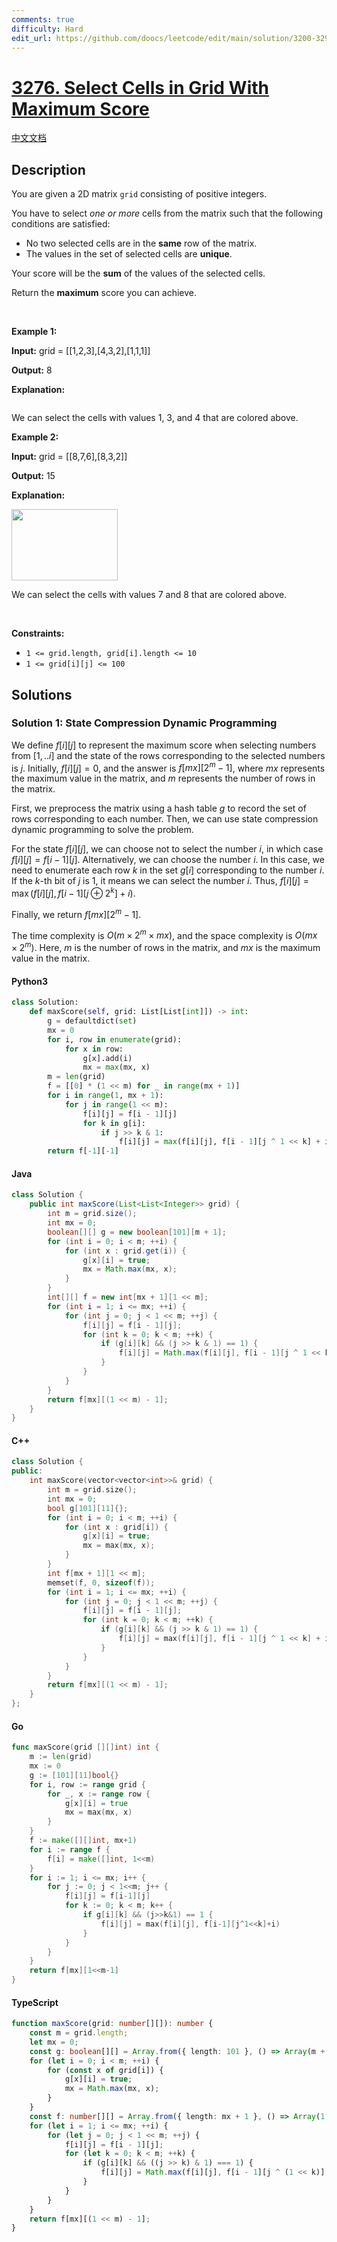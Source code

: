 ```yaml
---
comments: true
difficulty: Hard
edit_url: https://github.com/doocs/leetcode/edit/main/solution/3200-3299/3276.Select%20Cells%20in%20Grid%20With%20Maximum%20Score/README_EN.md
---
```


<!-- problem:start -->

# [3276. Select Cells in Grid With Maximum Score](https://leetcode.com/problems/select-cells-in-grid-with-maximum-score)

[中文文档](/solution/3200-3299/3276.Select%20Cells%20in%20Grid%20With%20Maximum%20Score/README.md)

## Description

<!-- description:start -->

<p>You are given a 2D matrix <code>grid</code> consisting of positive integers.</p>

<p>You have to select <em>one or more</em> cells from the matrix such that the following conditions are satisfied:</p>

<ul>
	<li>No two selected cells are in the <strong>same</strong> row of the matrix.</li>
	<li>The values in the set of selected cells are <strong>unique</strong>.</li>
</ul>

<p>Your score will be the <strong>sum</strong> of the values of the selected cells.</p>

<p>Return the <strong>maximum</strong> score you can achieve.</p>

<p>&nbsp;</p>
<p><strong class="example">Example 1:</strong></p>

<div class="example-block">
<p><strong>Input:</strong> <span class="example-io">grid = [[1,2,3],[4,3,2],[1,1,1]]</span></p>

<p><strong>Output:</strong> <span class="example-io">8</span></p>

<p><strong>Explanation:</strong></p>

<p><img alt="" src="https://fastly.jsdelivr.net/gh/doocs/leetcode@main/solution/3200-3299/3276.Select%20Cells%20in%20Grid%20With%20Maximum%20Score/images/grid1drawio.png" /></p>

<p>We can select the cells with values 1, 3, and 4 that are colored above.</p>
</div>

<p><strong class="example">Example 2:</strong></p>

<div class="example-block">
<p><strong>Input:</strong> <span class="example-io">grid = [[8,7,6],[8,3,2]]</span></p>

<p><strong>Output:</strong> <span class="example-io">15</span></p>

<p><strong>Explanation:</strong></p>

<p><img alt="" src="https://fastly.jsdelivr.net/gh/doocs/leetcode@main/solution/3200-3299/3276.Select%20Cells%20in%20Grid%20With%20Maximum%20Score/images/grid8_8drawio.png" style="width: 170px; height: 114px;" /></p>

<p>We can select the cells with values 7 and 8 that are colored above.</p>
</div>

<p>&nbsp;</p>
<p><strong>Constraints:</strong></p>

<ul>
	<li><code>1 &lt;= grid.length, grid[i].length &lt;= 10</code></li>
	<li><code>1 &lt;= grid[i][j] &lt;= 100</code></li>
</ul>

<!-- description:end -->

## Solutions

<!-- solution:start -->

### Solution 1: State Compression Dynamic Programming

We define $f[i][j]$ to represent the maximum score when selecting numbers from $[1,..i]$ and the state of the rows corresponding to the selected numbers is $j$. Initially, $f[i][j] = 0$, and the answer is $f[\textit{mx}][2^m - 1]$, where $\textit{mx}$ represents the maximum value in the matrix, and $m$ represents the number of rows in the matrix.

First, we preprocess the matrix using a hash table $g$ to record the set of rows corresponding to each number. Then, we can use state compression dynamic programming to solve the problem.

For the state $f[i][j]$, we can choose not to select the number $i$, in which case $f[i][j] = f[i-1][j]$. Alternatively, we can choose the number $i$. In this case, we need to enumerate each row $k$ in the set $g[i]$ corresponding to the number $i$. If the $k$-th bit of $j$ is $1$, it means we can select the number $i$. Thus, $f[i][j] = \max(f[i][j], f[i-1][j \oplus 2^k] + i)$.

Finally, we return $f[\textit{mx}][2^m - 1]$.

The time complexity is $O(m \times 2^m \times \textit{mx})$, and the space complexity is $O(\textit{mx} \times 2^m)$. Here, $m$ is the number of rows in the matrix, and $\textit{mx}$ is the maximum value in the matrix.

<!-- tabs:start -->

#### Python3

```python
class Solution:
    def maxScore(self, grid: List[List[int]]) -> int:
        g = defaultdict(set)
        mx = 0
        for i, row in enumerate(grid):
            for x in row:
                g[x].add(i)
                mx = max(mx, x)
        m = len(grid)
        f = [[0] * (1 << m) for _ in range(mx + 1)]
        for i in range(1, mx + 1):
            for j in range(1 << m):
                f[i][j] = f[i - 1][j]
                for k in g[i]:
                    if j >> k & 1:
                        f[i][j] = max(f[i][j], f[i - 1][j ^ 1 << k] + i)
        return f[-1][-1]
```

#### Java

```java
class Solution {
    public int maxScore(List<List<Integer>> grid) {
        int m = grid.size();
        int mx = 0;
        boolean[][] g = new boolean[101][m + 1];
        for (int i = 0; i < m; ++i) {
            for (int x : grid.get(i)) {
                g[x][i] = true;
                mx = Math.max(mx, x);
            }
        }
        int[][] f = new int[mx + 1][1 << m];
        for (int i = 1; i <= mx; ++i) {
            for (int j = 0; j < 1 << m; ++j) {
                f[i][j] = f[i - 1][j];
                for (int k = 0; k < m; ++k) {
                    if (g[i][k] && (j >> k & 1) == 1) {
                        f[i][j] = Math.max(f[i][j], f[i - 1][j ^ 1 << k] + i);
                    }
                }
            }
        }
        return f[mx][(1 << m) - 1];
    }
}
```

#### C++

```cpp
class Solution {
public:
    int maxScore(vector<vector<int>>& grid) {
        int m = grid.size();
        int mx = 0;
        bool g[101][11]{};
        for (int i = 0; i < m; ++i) {
            for (int x : grid[i]) {
                g[x][i] = true;
                mx = max(mx, x);
            }
        }
        int f[mx + 1][1 << m];
        memset(f, 0, sizeof(f));
        for (int i = 1; i <= mx; ++i) {
            for (int j = 0; j < 1 << m; ++j) {
                f[i][j] = f[i - 1][j];
                for (int k = 0; k < m; ++k) {
                    if (g[i][k] && (j >> k & 1) == 1) {
                        f[i][j] = max(f[i][j], f[i - 1][j ^ 1 << k] + i);
                    }
                }
            }
        }
        return f[mx][(1 << m) - 1];
    }
};
```

#### Go

```go
func maxScore(grid [][]int) int {
	m := len(grid)
	mx := 0
	g := [101][11]bool{}
	for i, row := range grid {
		for _, x := range row {
			g[x][i] = true
			mx = max(mx, x)
		}
	}
	f := make([][]int, mx+1)
	for i := range f {
		f[i] = make([]int, 1<<m)
	}
	for i := 1; i <= mx; i++ {
		for j := 0; j < 1<<m; j++ {
			f[i][j] = f[i-1][j]
			for k := 0; k < m; k++ {
				if g[i][k] && (j>>k&1) == 1 {
					f[i][j] = max(f[i][j], f[i-1][j^1<<k]+i)
				}
			}
		}
	}
	return f[mx][1<<m-1]
}
```

#### TypeScript

```ts
function maxScore(grid: number[][]): number {
    const m = grid.length;
    let mx = 0;
    const g: boolean[][] = Array.from({ length: 101 }, () => Array(m + 1).fill(false));
    for (let i = 0; i < m; ++i) {
        for (const x of grid[i]) {
            g[x][i] = true;
            mx = Math.max(mx, x);
        }
    }
    const f: number[][] = Array.from({ length: mx + 1 }, () => Array(1 << m).fill(0));
    for (let i = 1; i <= mx; ++i) {
        for (let j = 0; j < 1 << m; ++j) {
            f[i][j] = f[i - 1][j];
            for (let k = 0; k < m; ++k) {
                if (g[i][k] && ((j >> k) & 1) === 1) {
                    f[i][j] = Math.max(f[i][j], f[i - 1][j ^ (1 << k)] + i);
                }
            }
        }
    }
    return f[mx][(1 << m) - 1];
}
```

<!-- tabs:end -->

<!-- solution:end -->

<!-- problem:end -->
